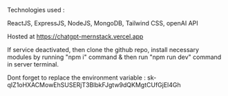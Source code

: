 Technologies used :

ReactJS,
ExpressJS,
NodeJS,
MongoDB,
Tailwind CSS,
openAI API

Hosted at https://chatgpt-mernstack.vercel.app

If service deactivated, then clone the github repo, install necessary modules by running "npm i" command & then run "npm run dev" command in server terminal.

Dont forget to replace the environment variable : 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